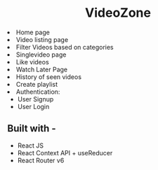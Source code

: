<div align="center">
  <h1>VideoZone</h1>
  
</div
## **Features -**

- Home page
- Video listing page
- Filter Videos based on categories
- Singlevideo page
- Like videos  
- Watch Later Page
- History of seen videos
- Create playlist
- Authentication:
  - User Signup
  - User Login


## **Built with -**

- React JS
- React Context API + useReducer
- React Router v6
